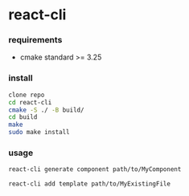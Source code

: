 # react-cli

### requirements
- cmake standard >= 3.25

### install
```bash
clone repo
cd react-cli
cmake -S ./ -B build/
cd build
make
sudo make install
```

### usage
```bash
react-cli generate component path/to/MyComponent

react-cli add template path/to/MyExistingFile
```
